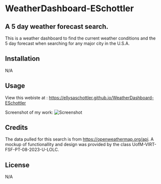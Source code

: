 # WeatherDashboard-ESchottler

## A 5 day weather forecast search.

This is a weather dashboard to find the current weather conditions and the 5 day forecast when searching for any major city in the U.S.A.



## Installation

N/A

## Usage
View this webiste at :  https://ellysaschottler.github.io/WeatherDashboard-ESchottler

Screenshot of my work: ![Screenshot](/images/weather-dashboard.png)

## Credits

The data pulled for this search is from  https://openweathermap.org/api.  A mockup of functionallity and design was provided by the class UofM-VIRT-FSF-PT-08-2023-U-LOLC.

## License

N/A